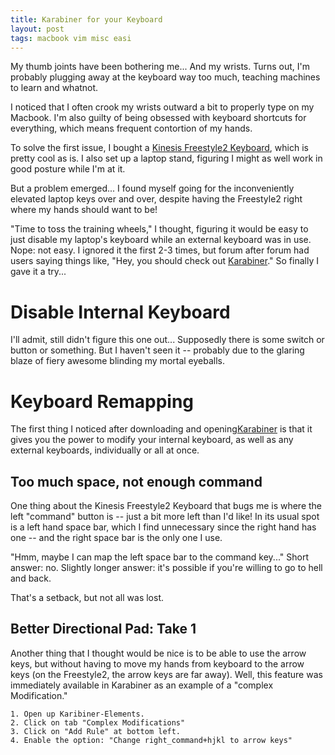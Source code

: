 ```yaml
---
title: Karabiner for your Keyboard
layout: post
tags: macbook vim misc easi
---
```


My thumb joints have been bothering me... And my wrists.  Turns out, I'm probably plugging away
at the keyboard way too much, teaching machines to learn and whatnot. 

I noticed that I often crook my wrists outward a bit to properly type on my Macbook.  I'm also
guilty of being obsessed with keyboard shortcuts for everything, which means frequent contortion
of my hands.  

To solve the first issue, I bought a [Kinesis Freestyle2 Keyboard](https://kinesis-ergo.com/keyboards/freestyle2-keyboard/),
which is pretty cool as is.  I also set up a laptop stand, figuring I might as well work in good
posture while I'm at it.  

But a problem emerged... I found myself going for the inconveniently elevated laptop keys over and over, despite having
the Freestyle2 right where my hands should want to be!  

"Time to toss the training wheels," I thought, figuring it would be easy to just disable my laptop's keyboard
while an external keyboard was in use.  Nope: not easy.  I ignored it the first 2-3 times, but forum after forum 
had users saying things like, "Hey, you should check out [Karabiner](https://pqrs.org/osx/karabiner/)."  So finally
I gave it a try...

# Disable Internal Keyboard
I'll admit, still didn't figure this one out... Supposedly there is some switch or button or something.  But
I haven't seen it -- probably due to the glaring blaze of fiery awesome blinding my mortal eyeballs.

# Keyboard Remapping
The first thing I noticed after downloading and opening[Karabiner](https://pqrs.org/osx/karabiner/) is that 
it gives you the power to modify your internal keyboard, as well as any external keyboards,
individually or all at once.  

## Too much space, not enough command
One thing about the Kinesis Freestyle2 Keyboard that bugs me is where the left "command" button is -- just a bit more
left than I'd like!  In its usual spot is a left hand space bar, which I find unnecessary since the right hand
has one -- and the right space bar is the only one I use. 

"Hmm, maybe I can map the left space bar to the command key..."  Short answer: no.  Slightly longer answer: it's
possible if you're willing to go to hell and back.  

That's a setback, but not all was lost.


## Better Directional Pad: Take 1
Another thing that I thought would be nice is to be able to use the arrow keys, but without having
to move my hands from keyboard to the arrow keys (on the Freestyle2, the arrow keys are far away).  Well,
this feature was immediately available in Karabiner as an example of a "complex Modification."

```
1. Open up Karibiner-Elements.
2. Click on tab "Complex Modifications"
3. Click on "Add Rule" at bottom left.
4. Enable the option: "Change right_command+hjkl to arrow keys"
```
